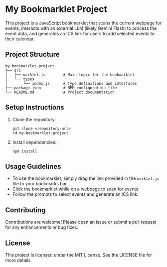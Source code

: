 # My Bookmarklet Project

This project is a JavaScript bookmarklet that scans the current webpage for events, interacts with an external LLM (likely Gemini Flash) to process the event data, and generates an ICS link for users to add selected events to their calendar.

## Project Structure

```
my-bookmarklet-project
├── src
│   ├── marklet.js        # Main logic for the bookmarklet
│   └── types
│       └── index.js      # Type definitions and interfaces
├── package.json          # NPM configuration file
└── README.md             # Project documentation
```

## Setup Instructions

1. Clone the repository:
   ```
   git clone <repository-url>
   cd my-bookmarklet-project
   ```

2. Install dependencies:
   ```
   npm install
   ```

## Usage Guidelines

- To use the bookmarklet, simply drag the link provided in the `marklet.js` file to your bookmarks bar.
- Click the bookmarklet while on a webpage to scan for events.
- Follow the prompts to select events and generate an ICS link.

## Contributing

Contributions are welcome! Please open an issue or submit a pull request for any enhancements or bug fixes.

## License

This project is licensed under the MIT License. See the LICENSE file for more details.